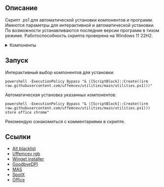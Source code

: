 ## Описание
Скрипт .ps1 для автоматической установки компонентов и программ. Имеются параметры для интерактивной и автоматической установки. По возможности устанавливаются последние версии программ в тихом режиме. Работоспособность скрипта проверена на Windows 11 22H2.

<details>
<summary>Компоненты</summary>

| Компонент | Описание |
| :-- | :-- |
| all | Установить всё |
| dns | Cloudflare DNS-over-HTTPS |
| store | Обновление приложений в MS store |
| office | Office, Word, Excel 365 mondo volume license |
| spotx | Spotify мод |
| dpi | GoodbyeDPI, режим 5 + обновление blacklist |
| directx | DirectX |
| vcredist | Microsoft Visual C++ 2015-2022 |
| chrome | Google Chrome |
| discord | Discord |
| steam | Steam |
| qbit | qBittorrent |
| zip | 7zip |
| gdrive | Google Drive |
| adguard | AdGuard |
| blender | Blender |
| open | OpenRGB + uffemcev rgb |
| codec | K-Lite Codec Pack Full, ручная установка |
| nvidia | NVCleanstall, ручная установка |

</details>

## Запуск
Интерактивный выбор компонентов для установки:
```
powershell -ExecutionPolicy Bypass "& ([ScriptBlock]::Create((irm raw.githubusercontent.com/uffemcev/utilities/main/utilities.ps1)))"
```
Автоматическая установка указанных компонентов:
```
powershell -ExecutionPolicy Bypass "& ([ScriptBlock]::Create((irm raw.githubusercontent.com/uffemcev/utilities/main/utilities.ps1))) store office chrome"
```
Рекомендую ознакомиться с комментариями в скрипте.

## Ссылки
* [Alt blacklist](https://github.com/realsiao/Russia-Blacklist/)
* [Uffemcev rgb](https://github.com/uffemcev/rgb)
* [Winget installer](https://github.com/asheroto/winget-installer)
* [GoodbyeDPI](https://github.com/ValdikSS/GoodbyeDPI)
* [MAS](https://github.com/massgravel/Microsoft-Activation-Scripts)
* [SpotX](https://github.com/amd64fox/SpotX)
* [Office](https://github.com/farag2/Office)
